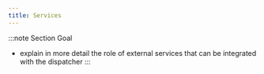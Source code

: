 ```yaml
---
title: Services
---
```


:::note Section Goal
- explain in more detail the role of external services that can be integrated with the dispatcher
:::
